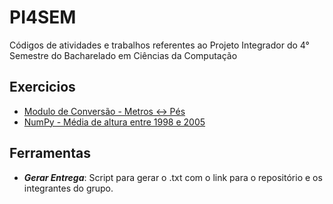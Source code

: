 # PI4SEM
Códigos de atividades e trabalhos referentes ao Projeto Integrador do 4° Semestre do Bacharelado em Ciências da Computação

 ## Exercicios
 - <a href="https://github.com/LucasMGuima/PI4SEM/blob/main/Introducao/conversor.py">Modulo de Conversão - Metros <-> Pés </a>
 - <a href="https://github.com/LucasMGuima/PI4SEM/tree/main/Ex02-NumPy">NumPy - Média de altura entre 1998 e 2005 </a>

 ## Ferramentas
 - ***Gerar Entrega***: Script para gerar o .txt com o link para o repositório e os integrantes do grupo.